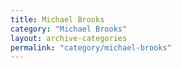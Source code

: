 ```yaml
---
title: Michael Brooks
category: "Michael Brooks"
layout: archive-categories
permalink: "category/michael-brooks"
---
```

